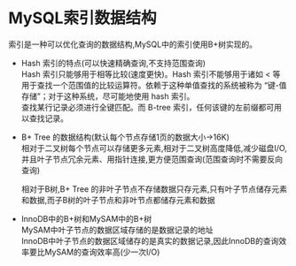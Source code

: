 # MySQL索引数据结构

索引是一种可以优化查询的数据结构,MySQL中的索引使用B+树实现的。

- Hash 索引的特点(可以快速精确查询,不支持范围查询)  
Hash 索引只能够用于相等比较(速度更快)。Hash 索引不能够用于诸如 < 等用于查找一个范围值的比较运算符。依赖于这种单值查找的系统被称为 “键-值存储”；对于这种系统，尽可能地使用 hash 索引。  
查找某行记录必须进行全键匹配。而 B-tree 索引，任何该键的左前缀都可用以查找记录。 

- B+ Tree 的数据结构(默认每个节点存储1页的数据大小->16K)  
  相对于二叉树每个节点可以存储更多元素,相对于二叉树高度降低,减少磁盘I/O,并且叶子节点冗余元素、用指针连接,更方便范围查询(范围查询时不需要反向查询)  

  相对于B树,B+ Tree 的非叶子节点不存储数据只存元素,只有叶子节点储存元素和数据,而子B树的叶子节点和非叶节点都储存元素和数据  
  
- InnoDB中的B+树和MySAM中的B+树  
  MySAM中叶子节点的数据区域存储的是数据记录的地址  
  InnoDB中叶子节点的数据区域储存的是真实的数据记录,因此InnoDB的查询效率要比MySAM的查询效率高(少一次I/O)





```sql


```
